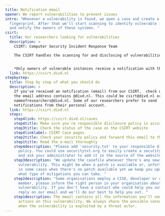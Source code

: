 ```yaml
---
title: Notification email
opener: We report vulnerabilities to prevent issues
intro: "Whenever a vulnerability is found, we open a case and create a
  fingerprint. After that we'll start scanning to identify vulnerable instances
  and notify the owners of these systems. "
csirt:
  title: Our researchers looking for vulnerabilities
  description: >
    CSIRT: Computer Security Incident Response Team

    The CSIRT handles the scanning for and disclosing of vulnerabilities, either discovered by DIVD researchers or third parties and warning people for leaked credentials and operates our CVE Numbering Authoristy (CNA) capability.


    *Only owners of vulnerable instances receive a notification with the host information and mitigation steps.*
  link: https://csirt.divd.nl
stepbystep:
  title: Step by step of what you should do
  description: >
    If you've received an notification (email) from our CSIRT,  check whether
    the email address contains @divd.nl. This could be csirt@divd.nl or a
    nameofresearchers@divd.nl. Some of our researchers prefer to send
    notifications from their personal account. 
  link: https://csirt.divd.nl
  steps:
    step4link: https://csirt.divd.nl/cases
    step4title: Make sure you're responsible disclosure policy is accurate
    step3title: Check the status of the case on the CSIRT website
    step4linklabel: CSIRT Case pages
    step2title: Check your security policy and forward this email to the right person
    step1title: Read the e-mail thoroughly
    step4description: "Please add 'security.txt' to your responsible disclosure
      policy. You could use securitytxt.org to easily create a security.txt file
      and ask your administrator to add it in the source of the website. "
    step3description: "We update the casefile whenever there's any news on the
      vulnerability. This might be when a patch is available or, unfortunately,
      in some cases when there's no patch available yet we keep you updated on
      what type of mitigations you can take. "
    step2description: "Some organisations employ a CISO, developer or other IT-team
      member, please inform the right person in your organisation about the
      vulnerability. If you don't have a contact who could help you out, please
      reply on our email and we'll do our best to help you out. "
    step1description: The email contains all the information you'll need to take
      actions on this vulnerability. We always share the possible consequences
      when the vulnerability is exploited by a threat actor.
---
```


